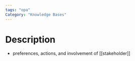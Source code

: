 ```yaml
---
tags: "opa"
Category: "Knowledge Bases"
---
```

# Description
- preferences, actions, and involvement of [[stakeholder]]